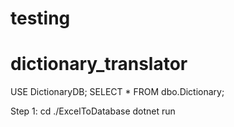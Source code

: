 # testing
# dictionary_translator

USE DictionaryDB;
SELECT * FROM dbo.Dictionary;

Step 1: 
    cd ./ExcelToDatabase
    dotnet run